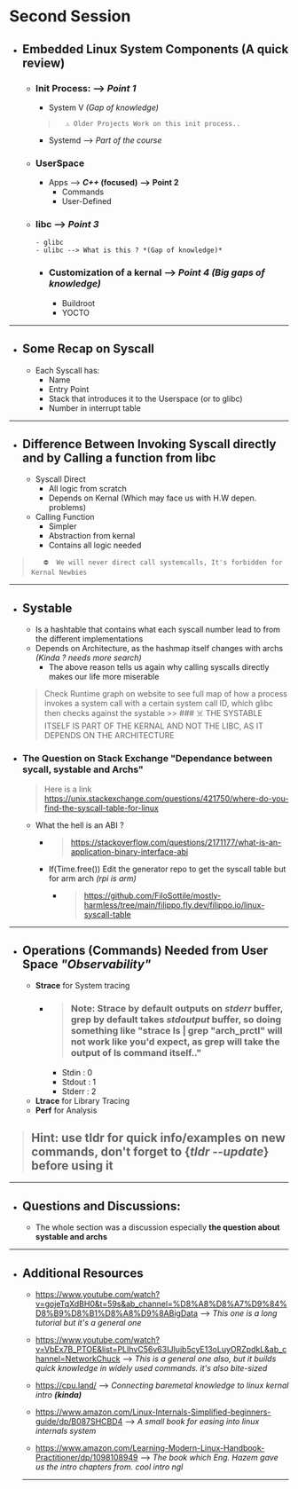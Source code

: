 # Second Session

- ## Embedded Linux System Components (A quick review)
    - ### Init Process:     --> *Point 1*
        - System V *(Gap of knowledge)* 
        
        >       ⚠️ Older Projects Work on this init process..
        - Systemd --> *Part of the course*
    - ### UserSpace
        - Apps --> ***C++* (focused)**  **-->** **Point 2**
            - Commands
            - User-Defined
  - ### libc  --> *Point 3*
        - glibc 
        - ulibc --> What is this ? *(Gap of knowledge)*
    - ### Customization of a kernal --> *Point 4* *(Big gaps of knowledge)*
        - Buildroot
        - YOCTO
        
---
- ## Some Recap on Syscall
    - Each Syscall has:
        -  Name
        -  Entry Point
        -  Stack that introduces it to the Userspace (or to glibc)
        -  Number in interrupt table
---
- ## Difference Between Invoking Syscall directly and by Calling a function from libc
    -  Syscall Direct
        - All logic from scratch
        - Depends on Kernal (Which may face us with H.W depen. problems)
    - Calling Function
        - Simpler
        - Abstraction from kernal
        - Contains all logic needed
>        ⛔  We will never direct call systemcalls, It's forbidden for Kernal Newbies
---
- ## Systable
    - Is a hashtable that contains what each syscall number lead to from the different implementations
    - Depends on Architecture, as the hashmap itself changes with archs *(Kinda ? needs more search)*
        - The above reason tells us again why calling syscalls directly makes our life more miserable
    >   Check Runtime graph on website to see full map of how a process invokes a system call with a certain system call ID, which glibc then checks against the systable 
        >>   ### ☠️    THE SYSTABLE ITSELF IS PART OF THE KERNAL AND NOT THE LIBC, AS IT DEPENDS ON THE ARCHITECTURE

- ### The Question on Stack Exchange **"Dependance between sycall, systable and Archs"**
    > Here is a link https://unix.stackexchange.com/questions/421750/where-do-you-find-the-syscall-table-for-linux
    - What the hell is an ABI ? 
        - >https://stackoverflow.com/questions/2171177/what-is-an-application-binary-interface-abi
        - If(Time.free()) Edit the generator repo to get the syscall table but for arm arch *(rpi is arm)*
            - >https://github.com/FiloSottile/mostly-harmless/tree/main/filippo.fly.dev/filippo.io/linux-syscall-table 
---

- ## Operations (Commands) Needed from User Space  *"Observability"*
    - **Strace** for System tracing
        - > ### Note: Strace by default outputs on *stderr* buffer, grep by default takes *stdoutput* buffer, so doing something like "strace ls | grep "arch_prctl" will not work like you'd expect, as grep will take the output of ls command itself.."
            - Stdin  : 0
            - Stdout : 1
            - Stderr : 2
    - **Ltrace** for Library Tracing
    - **Perf** for Analysis

>   ## Hint: use tldr for quick info/examples on new commands, don't forget to {*tldr --update*} before using it
---
- ## Questions and Discussions: 
    -   The whole section was a discussion especially **the question about systable and archs**
---
- ## Additional Resources
    - https://www.youtube.com/watch?v=gojeTqXdBH0&t=59s&ab_channel=%D8%A8%D8%A7%D9%84%D8%B9%D8%B1%D8%A8%D9%8ABigData -->
        *This one is a long tutorial but it's a general one*

    - https://www.youtube.com/watch?v=VbEx7B_PTOE&list=PLIhvC56v63IJIujb5cyE13oLuyORZpdkL&ab_channel=NetworkChuck --> *This is a general one also, but it builds quick knowledge in widely used commands. it's also bite-sized*
    - https://cpu.land/ --> *Connecting baremetal knowledge to linux kernal intro **(kinda)***
    - https://www.amazon.com/Linux-Internals-Simplified-beginners-guide/dp/B087SHCBD4 --> *A small book for easing into linux internals system*
    - https://www.amazon.com/Learning-Modern-Linux-Handbook-Practitioner/dp/1098108949 --> *The book which Eng. Hazem gave us the intro chapters from. cool intro ngl*
    ---
